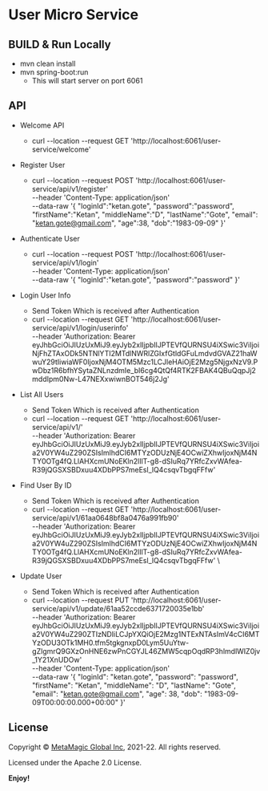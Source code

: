 # User Micro Service

## BUILD & Run Locally
- mvn clean install
- mvn spring-boot:run 
  - This will start server on port 6061


## API

- Welcome API
  - curl --location --request GET 'http://localhost:6061/user-service/welcome'

- Register User
  - curl --location --request POST 'http://localhost:6061/user-service/api/v1/register' \
--header 'Content-Type: application/json' \
--data-raw '{
    "loginId":"ketan.gote",
    "password":"password",
    "firstName":"Ketan",
    "middleName":"D",
    "lastName":"Gote",
    "email": "ketan.gote@gmail.com",
    "age":38,
    "dob":"1983-09-09"
}'

- Authenticate User
  - curl --location --request POST 'http://localhost:6061/user-service/api/v1/login' \
--header 'Content-Type: application/json' \
--data-raw '{
    "loginId":"ketan.gote",
    "password":"password"
}'

- Login User Info 
  - Send Token Which is received after Authentication
  - curl --location --request GET 'http://localhost:6061/user-service/api/v1/login/userinfo' \
--header 'Authorization: Bearer eyJhbGciOiJIUzUxMiJ9.eyJyb2xlIjpbIlJPTEVfQURNSU4iXSwic3ViIjoiNjFhZTAxODk5NTNlYTI2MTdlNWRlZGIxfGtldGFuLmdvdGVAZ21haWwuY29tIiwiaWF0IjoxNjM4OTM5Mzc1LCJleHAiOjE2Mzg5NjgxNzV9.PwDbz1R6bfhYSytaZNLnzdmIe_bI6cg4QtQf4RTK2FBAK4QBuQqpJj2mddIpm0Nw-L47NEXxwiwnBOT546j2Jg'

- List All Users
  - Send Token Which is received after Authentication
  - curl --location --request GET 'http://localhost:6061/user-service/api/v1/' \
--header 'Authorization: Bearer eyJhbGciOiJIUzUxMiJ9.eyJyb2xlIjpbIlJPTEVfQURNSU4iXSwic3ViIjoia2V0YW4uZ290ZSIsImlhdCI6MTYzODUzNjE4OCwiZXhwIjoxNjM4NTY0OTg4fQ.LlAHXcmUNoEKln2lIlT-g8-dSIuRq7YRfcZxvWAfea-R39jQGSXSBDxuu4XDbPPS7meEsl_lQ4csqvTbgqFFfw'

- Find User By ID
  - Send Token Which is received after Authentication
  - curl --location --request GET 'http://localhost:6061/user-service/api/v1/61aa0648bf8a0476a991fb90' \
--header 'Authorization: Bearer eyJhbGciOiJIUzUxMiJ9.eyJyb2xlIjpbIlJPTEVfQURNSU4iXSwic3ViIjoia2V0YW4uZ290ZSIsImlhdCI6MTYzODUzNjE4OCwiZXhwIjoxNjM4NTY0OTg4fQ.LlAHXcmUNoEKln2lIlT-g8-dSIuRq7YRfcZxvWAfea-R39jQGSXSBDxuu4XDbPPS7meEsl_lQ4csqvTbgqFFfw' \

- Update User
  - Send Token Which is received after Authentication
  - curl --location --request PUT 'http://localhost:6061/user-service/api/v1/update/61aa52ccde6371720035e1bb' \
--header 'Authorization: Bearer eyJhbGciOiJIUzUxMiJ9.eyJyb2xlIjpbIlJPTEVfQURNSU4iXSwic3ViIjoia2V0YW4uZ290ZTIzNDIiLCJpYXQiOjE2Mzg1NTExNTAsImV4cCI6MTYzODU3OTk1MH0.tfm5tgkgnxpD0Lym5UuYtw-gZlgmrQ9GXzOnHNE6zwPnCGYJL46ZMW5cqpOqdRP3hlmdlWIZ0jv_1Y21XnUDOw' \
--header 'Content-Type: application/json' \
--data-raw '{
    "loginId": "ketan.gote",
    "password": "password",
    "firstName": "Ketan",
    "middleName": "D",
    "lastName": "Gote",
    "email": "ketan.gote@gmail.com",
    "age": 38,
    "dob": "1983-09-09T00:00:00.000+00:00"
}'

## License  

Copyright © [MetaMagic Global Inc](http://www.metamagicglobal.com/), 2021-22.  All rights reserved.

Licensed under the Apache 2.0 License.

**Enjoy!**

